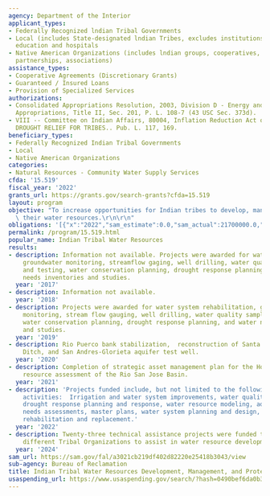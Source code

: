 ```yaml
---
agency: Department of the Interior
applicant_types:
- Federally Recognized lndian Tribal Governments
- Local (includes State-designated lndian Tribes, excludes institutions of higher
  education and hospitals
- Native American Organizations (includes lndian groups, cooperatives, corporations,
  partnerships, associations)
assistance_types:
- Cooperative Agreements (Discretionary Grants)
- Guaranteed / Insured Loans
- Provision of Specialized Services
authorizations:
- Consolidated Appropriations Resolution, 2003, Division D - Energy and Water Development
  Appropriations, Title II, Sec. 201, P. L. 108-7 (43 USC Sec. 373d).
- VIII -- Committee on Indian Affairs, 80004, Inflation Reduction Act of 2022; EMERGENCY
  DROUGHT RELIEF FOR TRIBES.. Pub. L. 117, 169.
beneficiary_types:
- Federally Recognized Indian Tribal Governments
- Local
- Native American Organizations
categories:
- Natural Resources - Community Water Supply Services
cfda: '15.519'
fiscal_year: '2022'
grants_url: https://grants.gov/search-grants?cfda=15.519
layout: program
objective: "To increase opportunities for Indian tribes to develop, manage, and protect\
  \ their water resources.\r\n\r\n"
obligations: '[{"x":"2022","sam_estimate":0.0,"sam_actual":21700000.0,"usa_spending_actual":11926880.52},{"x":"2023","sam_estimate":0.0,"sam_actual":101000000.0,"usa_spending_actual":101335241.21},{"x":"2024","sam_estimate":36500000.0,"sam_actual":0.0,"usa_spending_actual":48765489.54}]'
permalink: /program/15.519.html
popular_name: Indian Tribal Water Resources
results:
- description: Information not available. Projects were awarded for water system rehabilitation,
    groundwater monitoring, streamflow gaging, well drilling, water quality sampling
    and testing, water conservation planning, drought response planning, and water
    needs inventories and studies.
  year: '2017'
- description: Information not available.
  year: '2018'
- description: Projects were awarded for water system rehabilitation, groundwater
    monitoring, stream flow gauging, well drilling, water quality sampling and testing,
    water conservation planning, drought response planning, and water needs inventories
    and studies.
  year: '2019'
- description: Rio Puerco bank stabilization,  reconstruction of Santa Ana Indian
    Ditch, and San Andres-Glorieta aquifer test well.
  year: '2020'
- description: Completion of strategic asset management plan for the Hopi, and water
    resource assessment of the Rio San Jose Basin.
  year: '2021'
- description: 'Projects funded include, but not limited to the following types of
    activities:  Irrigation and water system improvements, water quality testing,
    drought response planning and response, water resource modeling, aquifer studies,
    needs assessments, master plans, water system planning and design, and minor infrastructure
    rehabilitation and replacement.'
  year: '2022'
- description: Twenty-three technical assistance projects were funded to seventeen
    different Tribal Organizations to assist in water resource development and management.
  year: '2024'
sam_url: https://sam.gov/fal/a3021cb219df402d82220e25418b3043/view
sub-agency: Bureau of Reclamation
title: Indian Tribal Water Resources Development, Management, and Protection
usaspending_url: https://www.usaspending.gov/search/?hash=0490bef6da0b37b93a0da4c935516c3e
---
```


